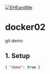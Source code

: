 [![EHEandMe](https://www.eheandme.com/images/logo/logo-eheme.png)](https://www.eheandme.com)

# docker02
git demo

## 1. Setup
```json
{ "demo": true }
```
